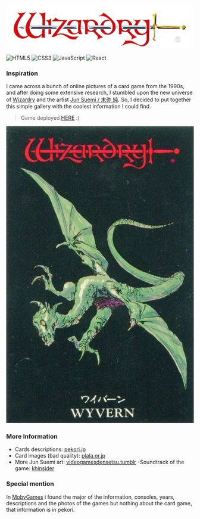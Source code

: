 ![Wizardry](public/assets/Logo-removed.png)

![HTML5](https://img.shields.io/badge/html5-%23E34F26.svg?style=for-the-badge&logo=html5&logoColor=white) ![CSS3](https://img.shields.io/badge/css3-%231572B6.svg?style=for-the-badge&logo=css3&logoColor=white) ![JavaScript](https://img.shields.io/badge/javascript-%23323330.svg?style=for-the-badge&logo=javascript&logoColor=%23F7DF1E) ![React](https://img.shields.io/badge/react-%2320232a.svg?style=for-the-badge&logo=react&logoColor=%2361DAFB)

### Inspiration

I came across a bunch of online pictures of a card game from the 1990s, and after doing some extensive research, I stumbled upon the new universe of [Wizardry](https://en.wikipedia.org/wiki/Wizardry) and the artist [Jun Suemi / 末弥 純](https://ja.wikipedia.org/wiki/%E6%9C%AB%E5%BC%A5%E7%B4%94). So, I decided to put together this simple gallery with the coolest information I could find.

>Game deployed [HERE](https://incomparable-beignet-36f46c.netlify.app/) :)

![Wizardry](public/assets/wyvern.jpg)


### More Information

- Cards descriptions: [pekori.jp](http://www.pekori.jp/~emonoya/goods/card/card_fc1.html)
- Card images (bad quality): [plala.or.jp](http://www8.plala.or.jp/Wizardry/monstercards.html)
- More Jun Suemi art: [videogamesdensetsu.tumblr](https://videogamesdensetsu.tumblr.com/post/167165627140/jun-suemi-%E6%9C%AB%E5%BC%A5-%E7%B4%94-part-1-1984-1989-part-2)
-Soundtrack of the game: [khinsider](https://downloads.khinsider.com/search?search=wizardry)

### Special mention

In [MobyGames](https://www.mobygames.com/) i found the major of the information, consoles, years, descriptions and the photos of the games but nothing about the card game, that information is in pekori.

